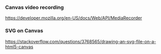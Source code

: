 ### Canvas video recording
https://developer.mozilla.org/en-US/docs/Web/API/MediaRecorder
### SVG on Canvas
https://stackoverflow.com/questions/3768565/drawing-an-svg-file-on-a-html5-canvas
